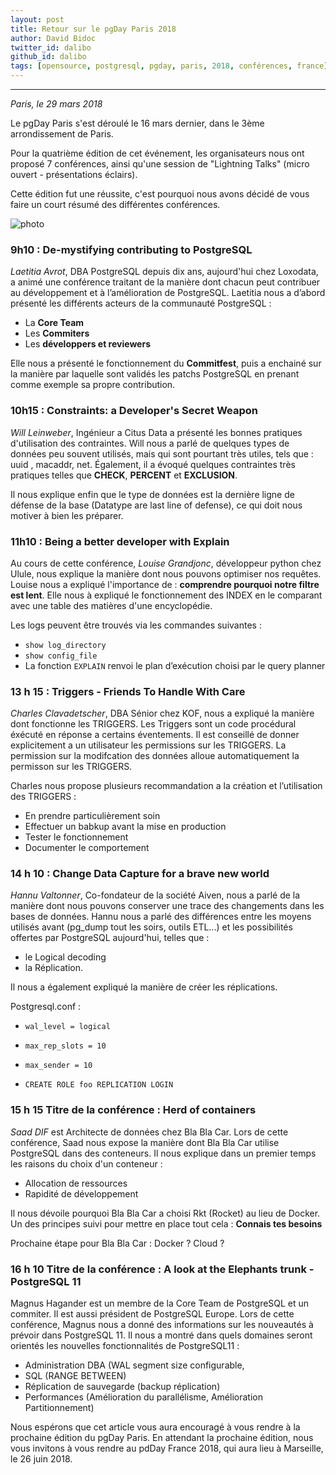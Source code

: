 ```yaml
---
layout: post
title: Retour sur le pgDay Paris 2018
author: David Bidoc
twitter_id: dalibo
github_id: dalibo
tags: [opensource, postgresql, pgday, paris, 2018, conférences, france]
---
```


---
*Paris, le 29 mars 2018*

Le pgDay Paris s'est déroulé le 16 mars dernier, dans le 3ème arrondissement de Paris. 
<!--MORE-->
Pour la quatrième édition de cet événement, les organisateurs nous ont proposé 7 conférences, ainsi qu'une session de "Lightning Talks" (micro ouvert - présentations éclairs).

Cette édition fut une réussite, c'est pourquoi nous avons décidé de vous faire un court résumé des différentes conférences.

![photo](https://github.com/dalibo/blog/blob/gh-pages/img/DYULcEtX0AANMlv.jpg:large.jpg?raw=true)

### 9h10 : De-mystifying contributing to PostgreSQL

_Laetitia Avrot_, DBA PostgreSQL depuis dix ans, aujourd'hui chez Loxodata, a animé une conférence traitant de la manière dont chacun peut contribuer au développement et à l’amélioration de PostgreSQL.
Laetitia nous a d’abord présenté les différents acteurs de la communauté PostgreSQL :
  * La **Core Team**
  * Les **Commiters**
  * Les **développers et reviewers**

Elle nous a présenté le fonctionnement du **Commitfest**, puis a enchainé sur la manière par laquelle sont validés les patchs PostgreSQL en prenant comme exemple sa propre contribution.


### 10h15 : Constraints: a Developer's Secret Weapon

_Will Leinweber_, Ingénieur a Citus Data a présenté les bonnes pratiques d'utilisation des contraintes.
Will nous a parlé de quelques types de données peu souvent utilisés, mais qui sont pourtant très utiles, tels que : uuid , macaddr, net. Également, il a évoqué quelques contraintes très pratiques telles que **CHECK**, **PERCENT** et **EXCLUSION**.

Il nous explique enfin que le type de données est la dernière ligne de défense de la base (Datatype are last line of defense), ce qui doit nous motiver à bien les préparer.



### 11h10 : Being a better developer with Explain

Au cours de cette conférence, _Louise Grandjonc_, développeur python chez Ulule, nous explique la manière dont nous pouvons optimiser nos requêtes. 
Louise nous a expliqué l'importance de : **comprendre pourquoi notre filtre est lent**. 
Elle nous à expliqué le fonctionnement des INDEX en le comparant avec une table des matières d'une encyclopédie. 

Les logs peuvent être trouvés via les commandes suivantes :

   * `show log_directory`
   * `show config_file`
   * La fonction `EXPLAIN` renvoi le plan d’exécution choisi par le query planner


### 13 h 15 : Triggers - Friends To Handle With Care

_Charles Clavadetscher_, DBA Sénior chez KOF, nous a expliqué la manière dont fonctionne les TRIGGERS.
Les Triggers sont un code procédural éxécuté en réponse a certains éventements. Il est conseillé de donner explicitement a un utilisateur les permissions sur les TRIGGERS. 
La permission sur la modifcation des données alloue automatiquement la permisson sur les TRIGGERS. 

Charles nous propose plusieurs recommandation a la création et l’utilisation des TRIGGERS :
  *  En prendre particulièrement soin
  *  Effectuer un babkup avant la mise en production
  *  Tester le fonctionnement
  *  Documenter le comportement



### 14 h 10 : Change Data Capture for a brave new world

_Hannu Valtonner_, Co-fondateur de la société Aiven, nous a parlé de la manière dont nous pouvons conserver une trace des changements dans les bases de données.
Hannu nous a parlé des différences entre les moyens utilisés avant (pg_dump tout les soirs, outils ETL...) et les possibilités offertes par PostgreSQL aujourd'hui, telles que : 
   * le Logical decoding
   * la Réplication.

Il nous a également expliqué la manière de créer les réplications.

Postgresql.conf :
   * `wal_level = logical`
   * `max_rep_slots = 10`
   * `max_sender = 10`

   * `CREATE ROLE foo REPLICATION LOGIN`



### 15 h 15 Titre de la conférence : Herd of containers

_Saad DIF_ est Architecte de données chez Bla Bla Car. Lors de cette conférence, Saad nous expose la manière dont Bla Bla Car utilise PostgreSQL dans des conteneurs.
Il nous explique dans un premier temps les raisons du choix d'un conteneur :
  * Allocation de ressources
  * Rapidité de développement

Il nous dévoile pourquoi Bla Bla Car a choisi Rkt (Rocket) au lieu de Docker. Un des principes suivi pour mettre en place tout cela : **Connais tes besoins**

Prochaine étape pour Bla Bla Car : Docker ? Cloud ?


### 16 h 10 Titre de la conférence : A look at the Elephants trunk - PostgreSQL 11

Magnus Hagander est un membre de la Core Team de PostgreSQL et un commiter. Il est aussi président de PostgreSQL Europe.
Lors de cette conférence, Magnus nous a donné des informations sur les nouveautés à prévoir dans PostgreSQL 11. 
Il nous a montré dans quels domaines seront orientés les nouvelles fonctionnalités de PostgreSQL11 :

  * Administration DBA (WAL segment size configurable,
  * SQL (RANGE BETWEEN)
  * Réplication de sauvegarde (backup réplication)
  * Performances (Amélioration du parallélisme, Amélioration Partitionnement)


Nous espérons que cet article vous aura encouragé à vous rendre à la prochaine édition du pgDay Paris. En attendant la prochaine édition, nous vous invitons à vous rendre au pdDay France 2018, qui aura lieu à Marseille, le 26 juin 2018.
